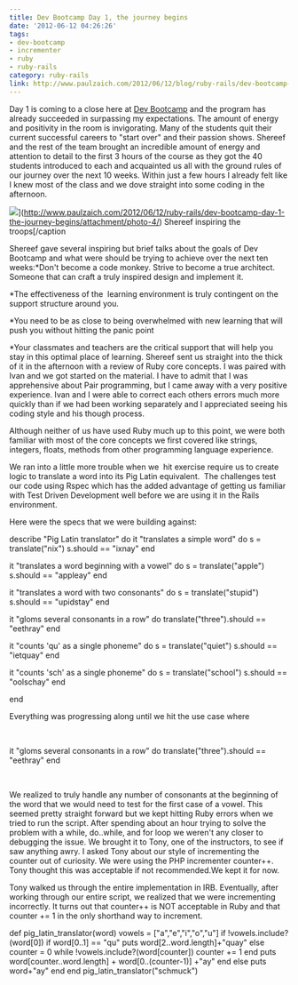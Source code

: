 ```yaml
---
title: Dev Bootcamp Day 1, the journey begins
date: '2012-06-12 04:26:26'
tags:
- dev-bootcamp
- incrementer
- ruby
- ruby-rails
category: ruby-rails
link: http://www.paulzaich.com/2012/06/12/blog/ruby-rails/dev-bootcamp-day-1-the-journey-begins/
---
```


Day 1 is coming to a close here at
[Dev Bootcamp](http://devbootcamp.com/) and the program has already succeeded in surpassing my expectations. The amount of energy and positivity in the room is invigorating. Many of the students quit their current successful careers to "start over" and their passion shows. Shereef and the rest of the team brought an incredible amount of energy and attention to detail to the first 3 hours of the course as they got the 40 students introduced to each and acquainted us all with the ground rules of our journey over the next 10 weeks. Within just a few hours I already felt like I knew most of the class and we dove straight into some coding in the afternoon.

![](http://www.paulzaich.com/wp-content/uploads/2012/06/photo-4-560x418.jpg)](http://www.paulzaich.com/2012/06/12/ruby-rails/dev-bootcamp-day-1-the-journey-begins/attachment/photo-4/)
Shereef inspiring the troops[/caption

Shereef gave several inspiring but brief talks about the goals of Dev Bootcamp and what were should be trying to achieve over the next ten weeks:*Don't become a code monkey. Strive to become a true architect. Someone that can craft a truly inspired design and implement it.


*The effectiveness of the  learning environment is truly contingent on the support structure around you.


*You need to be as close to being overwhelmed with new learning that will push you without hitting the panic point


*Your classmates and teachers are the critical support that will help you stay in this optimal place of learning.
Shereef sent us straight into the thick of it in the afternoon with a review of Ruby core concepts. I was paired with Ivan and we got started on the material. I have to admit that I was apprehensive about Pair programming, but I came away with a very positive experience. Ivan and I were able to correct each others errors much more quickly than if we had been working separately and I appreciated seeing his coding style and his though process.

Although neither of us have used Ruby much up to this point, we were both familiar with most of the core concepts we first covered like strings, integers, floats, methods from other programming language experience.

We ran into a little more trouble when we  hit exercise require us to create logic to translate a word into its Pig Latin equivalent.  The challenges test our code using Rspec which has the added advantage of getting us familiar with Test Driven Development well before we are using it in the Rails environment.

Here were the specs that we were building against:


describe "Pig Latin translator" do
it "translates a simple word" do
s = translate("nix")
s.should == "ixnay"
end

it "translates a word beginning with a vowel" do
s = translate("apple")
s.should == "appleay"
end

it "translates a word with two consonants" do
s = translate("stupid")
s.should == "upidstay"
end

it "gloms several consonants in a row" do
translate("three").should == "eethray"
end

it "counts 'qu' as a single phoneme" do
s = translate("quiet")
s.should == "ietquay"
end

it "counts 'sch' as a single phoneme" do
s = translate("school")
s.should == "oolschay"
end

end

Everything was progressing along until we hit the use case where

 


it "gloms several consonants in a row" do
translate("three").should == "eethray"
end

 

We realized to truly handle any number of consonants at the beginning of the word that we would need
to test for the first case of a vowel. This seemed pretty straight forward but we kept hitting Ruby errors
when we tried to run the script. After spending about an hour trying to solve the problem with a while, do..while, and for loop we weren't any closer to debugging the issue. We brought it to Tony, one of the instructors, to see if saw anything awry. I asked Tony about our style of incrementing the counter out of curiosity. We were using the PHP incrementer counter++. Tony thought this was acceptable if not recommended.We kept it for now.

Tony walked us through the entire implementation in IRB. Eventually, after working through our entire script, we realized that we were incrementing incorrectly. It turns out that counter++ is NOT acceptable in Ruby and that counter += 1 in the only shorthand way to increment.

def pig_latin_translator(word)
vowels = ["a","e","i","o","u"]
if !vowels.include?(word[0])
if word[0..1] == "qu"
puts word[2..word.length]+"quay"
else
counter = 0
while !vowels.include?(word[counter])
counter += 1
end
puts word[counter..word.length] + word[0..(counter-1)] +"ay"
end
else
puts word+"ay"
end
end
pig_latin_translator("schmuck")
